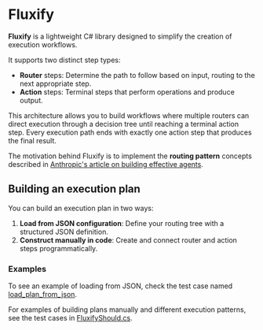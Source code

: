 # Fluxify

**Fluxify** is a lightweight C# library designed to simplify the creation of execution workflows.

It supports two distinct step types:

- **Router** steps: Determine the path to follow based on input, routing to the next appropriate step.
- **Action** steps: Terminal steps that perform operations and produce output.

This architecture allows you to build workflows where multiple routers can direct execution through a decision tree until reaching a terminal action step. Every execution path ends with exactly one action step that produces the final result.

The motivation behind Fluxify is to implement the **routing pattern** concepts described in [Anthropic's article on building effective agents](https://www.anthropic.com/engineering/building-effective-agents).

## Building an execution plan

You can build an execution plan in two ways:

1. **Load from JSON configuration**: Define your routing tree with a structured JSON definition.
2. **Construct manually in code**: Create and connect router and action steps programmatically.

### Examples

To see an example of loading from JSON, check the test case named [load_plan_from_json](tests/Fluxify.Tests/FluxifyShould.cs).

For examples of building plans manually and different execution patterns, see the test cases in [FluxifyShould.cs](tests/Fluxify.Tests/FluxifyShould.cs).
